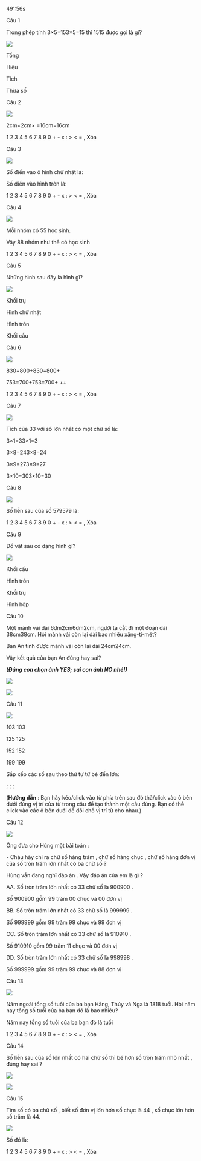 49':56s

Câu 1

Trong phép tính 3×5=153×5=15 thì 1515 được gọi là gì? 

![](https://onthi123.vn/public/uploads/1h/ak1.jpg)

Tổng

Hiệu

Tích

Thừa số

Câu 2

![](https://onthi123.vn/public/uploads/1h/agr2.jpg)

2cm×2cm×   =16cm=16cm

1 2 3 4 5 6 7 8 9 0 + - x : > < = , Xóa

Câu 3

![](https://onthi123.vn/public/uploads/1h/jfk3.png)

Số điền vào ô hình chữ nhật là:   

Số điền vào hình tròn là:   

1 2 3 4 5 6 7 8 9 0 + - x : > < = , Xóa

Câu 4

![](https://onthi123.vn/public/uploads/1h/sdk4.jpg)

Mỗi nhóm có 55 học sinh. 

Vậy 88 nhóm như thế có  học sinh

1 2 3 4 5 6 7 8 9 0 + - x : > < = , Xóa

Câu 5

Những hình sau đây là hình gì? 

![](https://onthi123.vn/public/uploads/1h/mke5.png)

Khối trụ

Hình chữ nhật

Hình tròn

Khối cầu

Câu 6

![](https://onthi123.vn/public/uploads/1h/agt6.jpg)

830=800+830=800+ 

753=700+753=700+    ++  

1 2 3 4 5 6 7 8 9 0 + - x : > < = , Xóa

Câu 7

![](https://onthi123.vn/public/uploads/1h/dmkt7.jpg)

Tích của 33 với số lớn nhất có một chữ số là:

3×1=33×1=3

3×8=243×8=24

3×9=273×9=27

3×10=303×10=30

Câu 8

![](https://onthi123.vn/public/uploads/1h/xnk8.jpg)

Số liền sau của số 579579 là:   

1 2 3 4 5 6 7 8 9 0 + - x : > < = , Xóa

Câu 9

Đồ vật sau có dạng hình gì? 

![](https://onthi123.vn/public/uploads/1h/sjk9.png)

Khối cầu

Hình tròn

Khối trụ

Hình hộp

Câu 10

Một mảnh vải dài 6dm2cm6dm2cm, người ta cắt đi một đoạn dài 38cm38cm. Hỏi mảnh vải còn lại dài bao nhiêu xăng-ti-mét? 

Bạn An tính được mảnh vải còn lại dài 24cm24cm.

Vậy kết quả của bạn An đúng hay sai?

**_(Đúng con chọn ảnh YES; sai con ảnh NO nhé!)_**

![](https://onthi123.vn/public/uploads/1h/c41_2.jpg)

![](https://onthi123.vn/public/uploads/1h/c42_2.jpg)

Câu 11

![](https://onthi123.vn/public/uploads/1h/bjh121_5.png)

103 103

125 125

152 152

199 199

Sắp xếp các số sau theo thứ tự từ bé đến lớn:

;  ;  ;  

(**Hướng dẫn** : Bạn hãy kéo/click vào từ phía trên sau đó thả/click vào ô bên dưới đúng vị trí của từ trong câu để tạo thành một câu đúng. Bạn có thể click vào các ô bên dưới để đổi chỗ vị trí từ cho nhau.)

Câu 12

![](https://onthi123.vn/public/uploads/1h/e12.jpg)

Ông đưa cho Hùng một bài toán :

\- Cháu hãy chỉ ra chữ số hàng trăm , chữ số hàng chục , chữ số hàng đơn vị của số tròn trăm lớn nhất có ba chữ số ?

Hùng vẫn đang nghĩ đáp án . Vậy đáp án của em là gì ? 

AA. Số tròn trăm lớn nhất có 33 chữ số là 900900 .

Số 900900 gồm 99 trăm 00 chục và 00 đơn vị

BB. Số tròn trăm lớn nhất có 33 chữ số là 999999 .

Số 999999 gồm 99 trăm 99 chục và 99 đơn vị

CC. Số tròn trăm lớn nhất có 33 chữ số là 910910 .

Số 910910 gồm 99 trăm 11 chục và 00 đơn vị

DD. Số tròn trăm lớn nhất có 33 chữ số là 998998 .

Số 999999 gồm 99 trăm 99 chục và 88 đơn vị

Câu 13

![](https://onthi123.vn/public/uploads/1h/e13.jpg)

Năm ngoái tổng số tuổi của ba bạn Hằng, Thúy và Nga là 1818 tuổi. Hỏi năm nay tổng số tuổi của ba bạn đó là bao nhiêu? 

Năm nay tổng số tuổi của ba bạn đó là  tuổi

1 2 3 4 5 6 7 8 9 0 + - x : > < = , Xóa

Câu 14

Số liền sau của số lớn nhất có hai chữ số thì bé hơn số tròn trăm nhỏ nhất , đúng hay sai ?

![](https://onthi123.vn/public/uploads/1h/e141.png)

![](https://onthi123.vn/public/uploads/1h/e142.png)

Câu 15

Tìm số có ba chữ số , biết số đơn vị lớn hơn số chục là 44 , số chục lớn hơn số trăm là 44.

![](https://onthi123.vn/public/uploads/1h/e15.jpg)

Số đó là:  

1 2 3 4 5 6 7 8 9 0 + - x : > < = , Xóa
